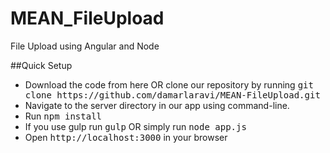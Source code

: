 # MEAN_FileUpload
File Upload using Angular and Node


##Quick Setup
<ul>
	<li>Download the code from here OR clone our repository by running <kbd>git clone https://github.com/damarlaravi/MEAN-FileUpload.git</kbd></li>
        <li>Navigate to the server directory in our app using command-line.</li>
	<li>Run <kbd>npm install</kbd></li>
	<li>If you use gulp run <kbd>gulp</kbd> OR simply run <kbd>node app.js</kbd></li>
	<li>Open <kbd>http://localhost:3000</kbd> in your browser</li>
</ul>
